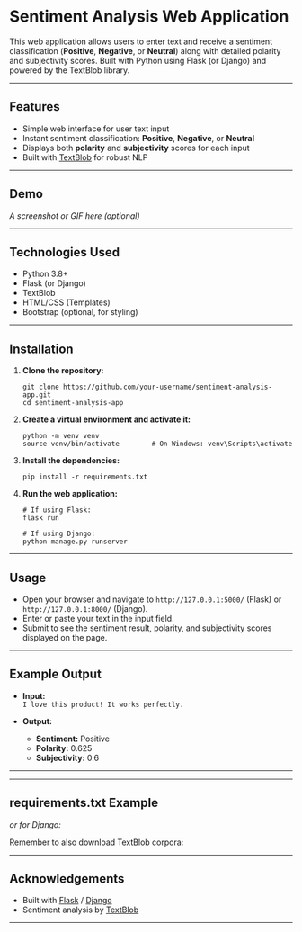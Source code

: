 # Sentiment Analysis Web Application

This web application allows users to enter text and receive a sentiment classification (**Positive**, **Negative**, or **Neutral**) along with detailed polarity and subjectivity scores. Built with Python using Flask (or Django) and powered by the TextBlob library.

---

## Features

- Simple web interface for user text input
- Instant sentiment classification: **Positive**, **Negative**, or **Neutral**
- Displays both **polarity** and **subjectivity** scores for each input
- Built with [TextBlob](https://textblob.readthedocs.io/en/dev/) for robust NLP

---

## Demo

_A screenshot or GIF here (optional)_

---

## Technologies Used

- Python 3.8+
- Flask (or Django)
- TextBlob
- HTML/CSS (Templates)
- Bootstrap (optional, for styling)

---

## Installation

1. **Clone the repository:**
    ```
    git clone https://github.com/your-username/sentiment-analysis-app.git
    cd sentiment-analysis-app
    ```

2. **Create a virtual environment and activate it:**
    ```
    python -m venv venv
    source venv/bin/activate        # On Windows: venv\Scripts\activate
    ```

3. **Install the dependencies:**
    ```
    pip install -r requirements.txt
    ```

4. **Run the web application:**
    ```
    # If using Flask:
    flask run

    # If using Django:
    python manage.py runserver
    ```

---

## Usage

- Open your browser and navigate to `http://127.0.0.1:5000/` (Flask) or `http://127.0.0.1:8000/` (Django).
- Enter or paste your text in the input field.
- Submit to see the sentiment result, polarity, and subjectivity scores displayed on the page.

---

## Example Output

- **Input:**  
    `I love this product! It works perfectly.`

- **Output:**  
    - **Sentiment:** Positive
    - **Polarity:** 0.625
    - **Subjectivity:** 0.6

---


---

## requirements.txt Example
*or for Django:*

Remember to also download TextBlob corpora:

---

## Acknowledgements

- Built with [Flask](https://flask.palletsprojects.com/) / [Django](https://www.djangoproject.com/)
- Sentiment analysis by [TextBlob](https://textblob.readthedocs.io/)

---




